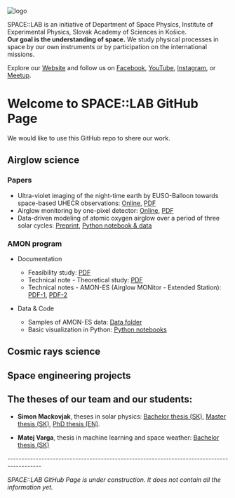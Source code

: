 ![logo](/images/SPACE-LAB_logotyp.png)

SPACE::LAB is an initiative of Department of Space Physics, Institute of Experimental Physics, Slovak Academy of Sciences in Košice.  
**Our goal is the understanding of space.**
We study physical processes in space by our own instruments or by participation on the international missions. 

Explore our [Website](http://www.space-lab.sk/) and follow us on [Facebook](https://www.facebook.com/spacelabsk), [YouTube](https://www.youtube.com/channel/UCEwFN_Oja3aLrm-XGw3wvEQ), [Instagram](https://www.instagram.com/space.lab.sk/), or [Meetup](https://www.meetup.com/SPACE-TALK/).

# Welcome to SPACE::LAB GitHub Page

We would like to use this GitHub repo to shere our work.

## Airglow science

### Papers
- Ultra-violet imaging of the night-time earth by EUSO-Balloon towards space-based UHECR observations: [Online](https://doi.org/10.1016/j.astropartphys.2018.10.008), [PDF](/papers/JEM-EUSO_Mackovjak-Shinozaki_2019.pdf)
- Airglow monitoring by one-pixel detector: [Online](https://doi.org/10.1016/j.nima.2018.12.073), [PDF](/papers/Mackovjak_2019.pdf)
- Data-driven modeling of atomic oxygen airglow over a period of three solar cycles: [Preprint](https://www.essoar.org/doi/10.1002/essoar.10505187.2), [Python notebook & data](https://github.com/space-lab-sk/airglow_data-driven_model)

### AMON program
- Documentation
    * Feasibility study: [PDF](https://github.com/space-lab-sk/amon-es/blob/master/documentation/2018_SK1-05_Final_report.pdf)
    * Technical note - Theoretical study: [PDF](https://github.com/space-lab-sk/amon-es/blob/master/documentation/2019_SK2-09_TN-TS.pdf)
    * Technical notes - AMON-ES (Airglow MONitor - Extended Station): [PDF-1](https://github.com/space-lab-sk/amon-es/blob/master/documentation/2019_SK2-09_TN1-AE.pdf), [PDF-2](https://github.com/space-lab-sk/amon-es/blob/master/documentation/2020_SK2-09_TN2-AE.pdf)
    
- Data & Code
    * Samples of AMON-ES data: [Data folder](https://github.com/space-lab-sk/amon-es/tree/master/data_samples)
    * Basic visualization in Python: [Python notebooks](https://github.com/space-lab-sk/amon-es/tree/master/python_notebooks)
    


## Cosmic rays science

## Space engineering projects


## The theses of our team and our students:
- **Simon Mackovjak**, theses in solar physics: [Bachelor thesis (SK)](/pdfs/mackovjak_2008_bc_praca.pdf), [Master thesis (SK)](/pdfs/mackovjak_2010_diplomova_praca.pdf), [PhD thesis (EN)](/pdfs/mackovjak_2014_phd_thesis.pdf). 

- **Matej Varga**, thesis in machine learning and space weather: [Bachelor thesis (SK)](/pdfs/2020_Matej_Varga-Bc_praca-ML_airglow.pdf)



*------------------------------------------------------------------------------------------*

*SPACE::LAB GitHub Page is under construction. It does not contain all the information yet.*
